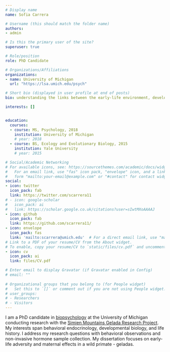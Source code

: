 ```yaml
---
# Display name
name: Sofia Carrera

# Username (this should match the folder name)
authors:
- admin

# Is this the primary user of the site?
superuser: true

# Role/position
role: PhD Candidate

# Organizations/Affiliations
organizations:
- name: University of Michigan
  url: "https://lsa.umich.edu/psych"

# Short bio (displayed in user profile at end of posts)
bio: understanding the links between the early-life environment, development, and health

interests: []


education:
  courses:
  - course: MS, Psychology, 2018
    institution: University of Michigan
    # year: 2018
  - course: BS, Ecology and Evolutionary Biology, 2015
    institution: Yale University
    # year: 2015

# Social/Academic Networking
# For available icons, see: https://sourcethemes.com/academic/docs/widgets/#icons
#   For an email link, use "fas" icon pack, "envelope" icon, and a link in the
#   form "mailto:your-email@example.com" or "#contact" for contact widget.
social:
- icon: twitter
  icon_pack: fab
  link: https://twitter.com/scarrera11
# - icon: google-scholar
#   icon_pack: ai
#   link: https://scholar.google.co.uk/citations?user=sIwtMXoAAAAJ
- icon: github
  icon_pack: fab
  link: https://github.com/scarrera11/
- icon: envelope
  icon_pack: fas
  link: 'mailto:scarrera@umich.edu'  # For a direct email link, use "mailto:test@example.org".
# Link to a PDF of your resume/CV from the About widget.
# To enable, copy your resume/CV to `static/files/cv.pdf` and uncomment the lines below.  
- icon: cv
  icon_pack: ai
  link: files/CV.pdf

# Enter email to display Gravatar (if Gravatar enabled in Config)
# email: ""
  
# Organizational groups that you belong to (for People widget)
#   Set this to `[]` or comment out if you are not using People widget.  
# user_groups:
# - Researchers
# - Visitors
---
```


I am a PhD candidate in <a href="https://lsa.umich.edu/psych/program-areas/biopsychology.html" target="_blank">biopsychology</a> at the University of Michigan conducting research with the <a href="https://geladaresearch.org/" target="_blank">Simien Mountains Gelada Research Project</a>. My interests span behavioral endocrinology, developmental biology, and life history. I address my research questions with behavioral observations and non-invasive hormone sample collection. My dissertation focuses on early-life adversity and maternal effects in a wild primate - geladas.
